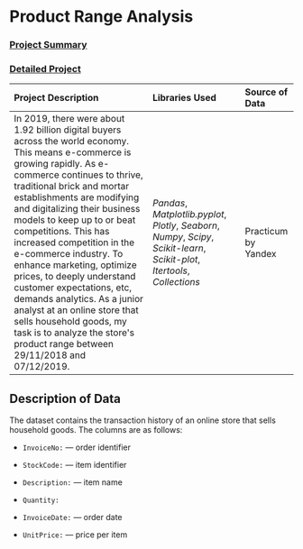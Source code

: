 # Product Range Analysis 
### [Project Summary](https://emmanuel-nti.github.io/Product-Range-Analysis/)

### [Detailed Project](https://nbviewer.org/github/Emmanuel-Nti/Product-Range-Analysis/blob/master/product_range_e_nti.ipynb)


| Project Description | Libraries Used | Source of Data |
| :---------------------- | :---------------------- | :---------------------- | 
|In 2019, there were about 1.92 billion digital buyers across the world economy. This means e-commerce is growing rapidly. As e-commerce continues to thrive, traditional brick and mortar establishments are modifying and digitalizing their business models to keep up to or beat competitions. This has increased competition in the e-commerce industry. To enhance marketing, optimize prices, to deeply understand customer expectations, etc, demands analytics. As a junior analyst at an online store that sells household goods, my task is to analyze the store's product range between 29/11/2018 and 07/12/2019.  | *Pandas*, *Matplotlib.pyplot*, *Plotly*, *Seaborn*, *Numpy*, *Scipy*, *Scikit-learn*, *Scikit-plot*, *Itertools*, *Collections* | Practicum by Yandex |


## Description of Data
The dataset contains the transaction history of an online store that sells household goods.
The columns are as follows:

- `InvoiceNo:` — order identifier

- `StockCode:` — item identifier

- `Description:` — item name

- `Quantity:`

- `InvoiceDate:` — order date

- `UnitPrice:` — price per item
